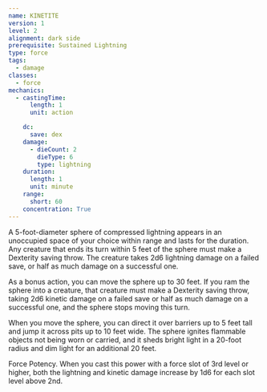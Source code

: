 ```yaml
---
name: KINETITE
version: 1
level: 2
alignment: dark side
prerequisite: Sustained Lightning
type: force
tags:
  - damage
classes:
  - force
mechanics:
  - castingTime:
      length: 1
      unit: action

    dc:
      save: dex
    damage:
      - dieCount: 2
        dieType: 6
        type: lightning
    duration:
      length: 1
      unit: minute
    range:
      short: 60
    concentration: True
---
```

A 5-foot-diameter sphere of compressed lightning appears in an unoccupied space of your choice within range and lasts for the duration. Any creature that ends its turn within 5 feet of the sphere must make a Dexterity saving throw. The creature takes 2d6 lightning damage on a failed save, or half as much damage on a successful one.

As a bonus action, you can move the sphere up to 30 feet. If you ram the sphere into a creature, that creature must make a Dexterity saving throw, taking 2d6 kinetic damage on a failed save or half as much damage on a successful one, and the sphere stops moving this turn.

When you move the sphere, you can direct it over barriers up to 5 feet tall and jump it across pits up to 10 feet wide. The sphere ignites flammable objects not being worn or carried, and it sheds bright light in a 20-foot radius and dim light for an additional 20 feet.

Force Potency. When you cast this power with a force slot of 3rd level or higher, both the lightning and kinetic damage increase by 1d6 for each slot level above 2nd.


    